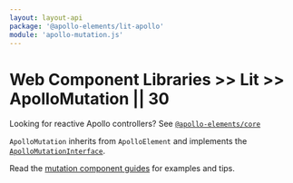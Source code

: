 ```yaml
---
layout: layout-api
package: '@apollo-elements/lit-apollo'
module: 'apollo-mutation.js'
---
```

# Web Component Libraries >> Lit >> ApolloMutation || 30

<inline-notification type="tip">

Looking for reactive Apollo controllers? See [`@apollo-elements/core`](/api/core/)

</inline-notification>

`ApolloMutation` inherits from `ApolloElement` and implements the [`ApolloMutationInterface`](/api/interfaces/mutation/).

Read the [mutation component guides](../../../../guides/usage/mutations/) for examples and tips.
